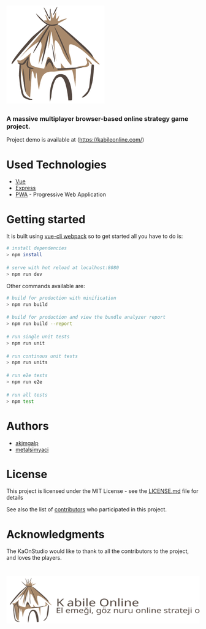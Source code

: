 # ![KabileOnline](./static/logo_128x128.png)

### A massive multiplayer browser-based online strategy game project.

Project demo is available at (https://kabileonline.com/)

# Used Technologies

* [Vue](https://vuejs.org/)
* [Express](https://expressjs.com/)
* [PWA](https://developers.google.com/web/progressive-web-apps/) - Progressive Web Application

# Getting started

It is built using [vue-cli webpack](https://github.com/vuejs-templates/webpack) so to get started all you have to do is:
``` bash
# install dependencies
> npm install

# serve with hot reload at localhost:8080
> npm run dev
```

Other commands available are:
``` bash
# build for production with minification
> npm run build

# build for production and view the bundle analyzer report
> npm run build --report

# run single unit tests
> npm run unit

# run continous unit tests
> npm run units

# run e2e tests
> npm run e2e

# run all tests
> npm test
```

# Authors

* [akjmgalp](https://github.com/thebilge)
* [metalsimyaci](https://github.com/metalsimyaci)

# License

This project is licensed under the MIT License - see the [LICENSE.md](LICENSE.md) file for details

See also the list of [contributors](https://github.com/KaOnStudio/kabileonline/contributors) who participated in this project.

# Acknowledgments

The KaOnStudio would like to thank to all the contributors to the project, and loves the players.

# ![KabileOnline](./static/logo_with_text_horizontal.svg)
